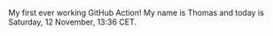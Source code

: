 My first ever working GitHub Action!
My name is Thomas and today is Saturday, 12 November, 13:36 CET. 
